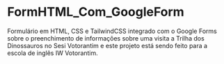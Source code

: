 # FormHTML_Com_GoogleForm
Formulário em HTML, CSS e TailwindCSS integrado com o Google Forms sobre o preenchimento de informações sobre uma visita a Trilha dos Dinossauros no Sesi Votorantim e este projeto está sendo feito para a escola de inglês IW Votorantim.

